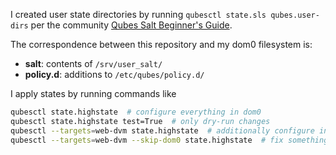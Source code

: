 
I created user state directories by running `qubesctl state.sls qubes.user-dirs`
per the community [Qubes Salt Beginner's Guide](https://forum.qubes-os.org/t/qubes-salt-beginners-guide/20126).

The correspondence between this repository and my dom0 filesystem is:

* **salt**: contents of `/srv/user_salt/`
* **policy.d**: additions to `/etc/qubes/policy.d/`

I apply states by running commands like

```sh
qubesctl state.highstate  # configure everything in dom0
qubesctl state.highstate test=True  # only dry-run changes
qubesctl --targets=web-dvm state.highstate  # additionally configure inside web-dvm
qubesctl --targets=web-dvm --skip-dom0 state.highstate  # fix something in web-dvm without touching dom0
```
